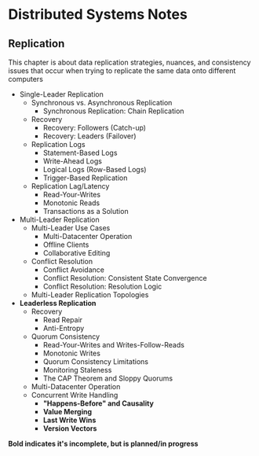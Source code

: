 # Distributed Systems Notes

## Replication

This chapter is about data replication strategies, nuances, and consistency issues that occur
when trying to replicate the same data onto different computers

* Single-Leader Replication
  * Synchronous vs. Asynchronous Replication
    * Synchronous Replication: Chain Replication
  * Recovery
    * Recovery: Followers (Catch-up)
    * Recovery: Leaders (Failover)
  * Replication Logs
    * Statement-Based Logs
    * Write-Ahead Logs
    * Logical Logs (Row-Based Logs)
    * Trigger-Based Replication
  * Replication Lag/Latency
    * Read-Your-Writes
    * Monotonic Reads
    * Transactions as a Solution
* Multi-Leader Replication
  * Multi-Leader Use Cases
    * Multi-Datacenter Operation
    * Offline Clients
    * Collaborative Editing
  * Conflict Resolution
    * Conflict Avoidance
    * Conflict Resolution: Consistent State Convergence
    * Conflict Resolution: Resolution Logic
  * Multi-Leader Replication Topologies
* **Leaderless Replication**
  * Recovery
    * Read Repair
    * Anti-Entropy
  * Quorum Consistency
    * Read-Your-Writes and Writes-Follow-Reads
    * Monotonic Writes
    * Quorum Consistency Limitations
    * Monitoring Staleness
    * The CAP Theorem and Sloppy Quorums
  * Multi-Datacenter Operation
  * Concurrent Write Handling
    * **"Happens-Before" and Causality**
    * **Value Merging**
    * **Last Write Wins**
    * **Version Vectors**

**Bold indicates it's incomplete, but is planned/in progress**